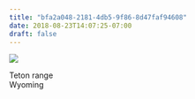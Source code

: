 ```yaml
---
title: "bfa2a048-2181-4db5-9f86-8d47faf94608"
date: 2018-08-23T14:07:25-07:00
draft: false
---
```


![](https://d17enza3bfujl8.cloudfront.net/IMG_20180823_120952.jpg)

Teton range<br>
Wyoming
